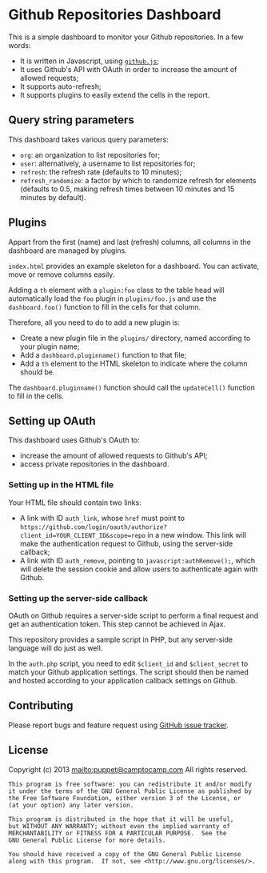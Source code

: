 Github Repositories Dashboard
==============================

This is a simple dashboard to monitor your Github repositories. In a few words:

* It is written in Javascript, using [`github.js`](https://github.com/michael/github);
* It uses Github's API with OAuth in order to increase the amount of allowed requests;
* It supports auto-refresh;
* It supports plugins to easily extend the cells in the report.

## Query string parameters

This dashboard takes various query parameters:

* `org`: an organization to list repositories for;
* `user`: alternatively, a username to list repositories for;
* `refresh`: the refresh rate (defaults to 10 minutes);
* `refresh_randomize`: a factor by which to randomize refresh for elements (defaults to 0.5, making refresh times between 10 minutes and 15 minutes by default).


## Plugins

Appart from the first (name) and last (refresh) columns, all columns in the dashboard are managed by plugins.

`index.html` provides an example skeleton for a dashboard. You can activate, move or remove columns easily.

Adding a `th` element with a `plugin:foo` class to the table head will automatically load the `foo` plugin in `plugins/foo.js` and use the `dashboard.foo()` function to fill in the cells for that column.

Therefore, all you need to do to add a new plugin is:

* Create a new plugin file in the `plugins/` directory, named according to your plugin name;
* Add a `dashboard.pluginname()` function to that file;
* Add a `th` element to the HTML skeleton to indicate where the column should be.

The `dashboard.pluginname()` function should call the `updateCell()` function to fill in the cells.


## Setting up OAuth

This dashboard uses Github's OAuth to:

* increase the amount of allowed requests to Github's API;
* access private repositories in the dashboard.

### Setting up in the HTML file

Your HTML file should contain two links:

* A link with ID `auth_link`, whose `href` must point to `https://github.com/login/oauth/authorize?client_id=YOUR_CLIENT_ID&scope=repo` in a new window. This link will make the authentication request to Github, using the server-side callback;
* A link with ID `auth_remove`, pointing to `javascript:authRemove();`, which will delete the session cookie and allow users to authenticate again with Github.


### Setting up the server-side callback

OAuth on Github requires a server-side script to perform a final request and get an authentication token. This step cannot be achieved in Ajax.

This repository provides a sample script in PHP, but any server-side language will do just as well.

In the `auth.php` script, you need to edit `$client_id` and `$client_secret` to match your Github application settings. The script should then be named and hosted according to your application callback settings on Github.


## Contributing

Please report bugs and feature request using [GitHub issue
tracker](https://github.com/camptocamp/puppet-modules-dashboard/issues).


## License

Copyright (c) 2013 <mailto:puppet@camptocamp.com> All rights reserved.

    This program is free software: you can redistribute it and/or modify
    it under the terms of the GNU General Public License as published by
    the Free Software Foundation, either version 3 of the License, or
    (at your option) any later version.
    
    This program is distributed in the hope that it will be useful,
    but WITHOUT ANY WARRANTY; without even the implied warranty of
    MERCHANTABILITY or FITNESS FOR A PARTICULAR PURPOSE.  See the
    GNU General Public License for more details.
    
    You should have received a copy of the GNU General Public License
    along with this program.  If not, see <http://www.gnu.org/licenses/>.

